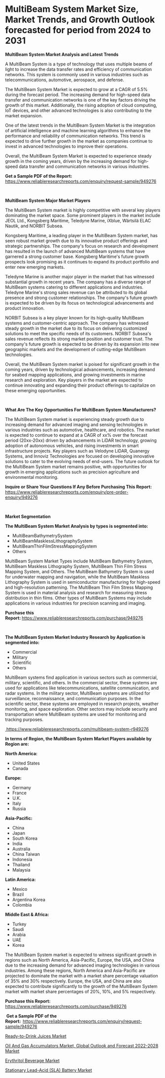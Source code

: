 <p><h1>MultiBeam System Market Size, Market Trends, and Growth Outlook forecasted for period from 2024 to 2031</h1></p><p><strong>MultiBeam System Market Analysis and Latest Trends</strong></p>
<p><p>A MultiBeam System is a type of technology that uses multiple beams of light to increase the data transfer rates and efficiency of communication networks. This system is commonly used in various industries such as telecommunications, automotive, aerospace, and defense.</p><p>The MultiBeam System Market is expected to grow at a CAGR of 5.5% during the forecast period. The increasing demand for high-speed data transfer and communication networks is one of the key factors driving the growth of this market. Additionally, the rising adoption of cloud computing, IoT devices, and other advanced technologies is also contributing to the market expansion.</p><p>One of the latest trends in the MultiBeam System Market is the integration of artificial intelligence and machine learning algorithms to enhance the performance and reliability of communication networks. This trend is expected to drive further growth in the market as companies continue to invest in advanced technologies to improve their operations.</p><p>Overall, the MultiBeam System Market is expected to experience steady growth in the coming years, driven by the increasing demand for high-speed data transfer and communication networks in various industries.</p></p>
<p><strong>Get a Sample PDF of the Report:&nbsp;</strong> <a href="https://www.reliableresearchreports.com/enquiry/request-sample/949276">https://www.reliableresearchreports.com/enquiry/request-sample/949276</a></p>
<p>&nbsp;</p>
<p><strong>MultiBeam System Major Market Players</strong></p>
<p><p>The MultiBeam System market is highly competitive with several key players dominating the market space. Some prominent players in the market include JEOL Ltd., Kongsberg Maritime, Teledyne Marine, iXblue, Wärtsilä ELAC Nautik, and NORBIT Subsea.</p><p>Kongsberg Maritime, a leading player in the MultiBeam System market, has seen robust market growth due to its innovative product offerings and strategic partnerships. The company's focus on research and development has resulted in the launch of advanced MultiBeam systems that have garnered a strong customer base. Kongsberg Maritime's future growth prospects look promising as it continues to expand its product portfolio and enter new emerging markets.</p><p>Teledyne Marine is another major player in the market that has witnessed substantial growth in recent years. The company has a diverse range of MultiBeam systems catering to different applications and industries. Teledyne Marine's strong sales revenue can be attributed to its global presence and strong customer relationships. The company's future growth is expected to be driven by its focus on technological advancements and product innovation.</p><p>NORBIT Subsea is a key player known for its high-quality MultiBeam systems and customer-centric approach. The company has witnessed steady growth in the market due to its focus on delivering customized solutions to meet the specific needs of its customers. NORBIT Subsea's sales revenue reflects its strong market position and customer trust. The company's future growth is expected to be driven by its expansion into new geographic markets and the development of cutting-edge MultiBeam technologies.</p><p>Overall, the MultiBeam System market is poised for significant growth in the coming years, driven by technological advancements, increasing demand for seabed mapping applications, and growing investments in marine research and exploration. Key players in the market are expected to continue innovating and expanding their product offerings to capitalize on these emerging opportunities.</p></p>
<p>&nbsp;</p>
<p><strong>What Are The Key Opportunities For MultiBeam System Manufacturers?</strong></p>
<p><p>The MultiBeam System market is experiencing steady growth due to increasing demand for advanced imaging and sensing technologies in various industries such as automotive, healthcare, and robotics. The market is expected to continue to expand at a CAGR of xx% over the forecast period (20xx-20xx) driven by advancements in LiDAR technology, growing adoption of autonomous vehicles, and rising investments in smart infrastructure projects. Key players such as Velodyne LiDAR, Quanergy Systems, and Innoviz Technologies are focused on developing innovative solutions to cater to the evolving needs of end-users. The future outlook for the MultiBeam System market remains positive, with opportunities for growth in emerging applications such as precision agriculture and environmental monitoring.</p></p>
<p><strong>Inquire or Share Your Questions If Any Before Purchasing This Report:</strong> <a href="https://www.reliableresearchreports.com/enquiry/pre-order-enquiry/949276">https://www.reliableresearchreports.com/enquiry/pre-order-enquiry/949276</a></p>
<p>&nbsp;</p>
<p><strong>Market Segmentation</strong></p>
<p><strong>The MultiBeam System Market Analysis by types is segmented into:</strong></p>
<p><ul><li>MultiBeamBathymetrySystem</li><li>MultiBeamMasklessLithographySystem</li><li>MultiBeamThinFilmStressMappingSystem</li><li>Others</li></ul></p>
<p><p>MultiBeam System Market Types include MultiBeam Bathymetry System, MultiBeam Maskless Lithography System, MultiBeam Thin Film Stress Mapping System, and Others. The MultiBeam Bathymetry System is used for underwater mapping and navigation, while the MultiBeam Maskless Lithography System is used in semiconductor manufacturing for high-speed and high-resolution patterning. The MultiBeam Thin Film Stress Mapping System is used in material analysis and research for measuring stress distribution in thin films. Other types of MultiBeam Systems may include applications in various industries for precision scanning and imaging.</p></p>
<p><strong>Purchase this Report:&nbsp;</strong><a href="https://www.reliableresearchreports.com/purchase/949276">https://www.reliableresearchreports.com/purchase/949276</a></p>
<p>&nbsp;</p>
<p><strong>The MultiBeam System Market Industry Research by Application is segmented into:</strong></p>
<p><ul><li>Commercial</li><li>Military</li><li>Scientific</li><li>Others</li></ul></p>
<p><p>MultiBeam systems find application in various sectors such as commercial, military, scientific, and others. In the commercial sector, these systems are used for applications like telecommunications, satellite communication, and radar systems. In the military sector, MultiBeam systems are utilized for surveillance, reconnaissance, and communication purposes. In the scientific sector, these systems are employed in research projects, weather monitoring, and space exploration. Other sectors may include security and transportation where MultiBeam systems are used for monitoring and tracking purposes.</p></p>
<p><a href="https://www.reliableresearchreports.com/multibeam-system-r949276">&nbsp;https://www.reliableresearchreports.com/multibeam-system-r949276</a></p>
<p><strong>In terms of Region, the MultiBeam System Market Players available by Region are:</strong></p>
<p>
    <p> <strong> North America: </strong>
        <ul>
            <li>United States</li>
            <li>Canada</li>
        </ul>
        </p> 
    <p> <strong> Europe: </strong>
        <ul>
            <li>Germany</li>
            <li>France</li>
            <li>U.K.</li>
            <li>Italy</li>
            <li>Russia</li>
        </ul>
        </p> 
    <p> <strong> Asia-Pacific: </strong>
        <ul>
            <li>China</li>
            <li>Japan</li>
            <li>South Korea</li>
            <li>India</li>
            <li>Australia</li>
            <li>China Taiwan</li>
            <li>Indonesia</li>
            <li>Thailand</li>
            <li>Malaysia</li>
        </ul>
        </p> 
    <p> <strong> Latin America: </strong>
        <ul>
            <li>Mexico</li>
            <li>Brazil</li>
            <li>Argentina Korea</li>
            <li>Colombia</li>
        </ul>
        </p> 
    <p> <strong> Middle East & Africa: </strong>
        <ul>
            <li>Turkey</li>
            <li>Saudi</li>
            <li>Arabia</li>
            <li>UAE</li>
            <li>Korea</li>
        </ul>
    </p>
    </p>
<p><p>The MultiBeam System market is expected to witness significant growth in regions such as North America, Asia-Pacific, Europe, the USA, and China due to the increasing demand for advanced imaging technologies in various industries. Among these regions, North America and Asia-Pacific are projected to dominate the market with a market share percentage valuation of 35% and 30% respectively. Europe, the USA, and China are also expected to contribute significantly to the growth of the MultiBeam System market with market share percentages of 20%, 10%, and 5% respectively.</p></p>
<p><strong>Purchase this Report: </strong><a href="https://www.reliableresearchreports.com/purchase/949276">https://www.reliableresearchreports.com/purchase/949276</a></p>
<p>&nbsp;<strong>Get a Sample PDF of the Report:&nbsp;&nbsp;</strong><a href="https://www.reliableresearchreports.com/enquiry/request-sample/949276">https://www.reliableresearchreports.com/enquiry/request-sample/949276</a></p>
<p><strong></strong></p>
<p><p><a href="https://github.com/Brown8Reggie/Market-Research-Report-List-1/blob/main/ready-to-drink-juices-market.md">Ready-to-Drink Juices Market</a></p><p><a href="https://www.linkedin.com/pulse/oil-gas-accumulators-market-global-outlook-forecast-2022-2028-share-fqk4e">Oil And Gas Accumulators Market, Global Outlook and Forecast 2022-2028 Market</a></p><p><a href="https://github.com/riwar777/Market-Research-Report-List-1/blob/main/erythritol-beverage-market.md">Erythritol Beverage Market</a></p><p><a href="https://www.linkedin.com/pulse/stationary-lead-acid-sla-battery-market-size-growing-cagr-c4fqf">Stationary Lead-Acid (SLA) Battery Market</a></p></p>